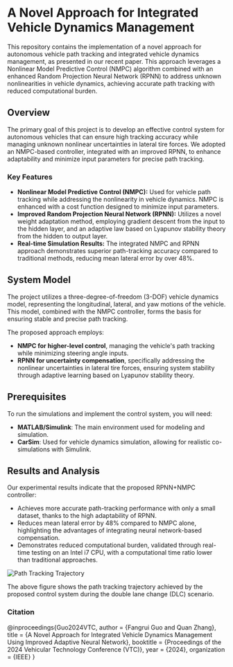 # A Novel Approach for Integrated Vehicle Dynamics Management

This repository contains the implementation of a novel approach for autonomous vehicle path tracking and integrated vehicle dynamics management, as presented in our recent paper. This approach leverages a Nonlinear Model Predictive Control (NMPC) algorithm combined with an enhanced Random Projection Neural Network (RPNN) to address unknown nonlinearities in vehicle dynamics, achieving accurate path tracking with reduced computational burden.

## Overview

The primary goal of this project is to develop an effective control system for autonomous vehicles that can ensure high tracking accuracy while managing unknown nonlinear uncertainties in lateral tire forces. We adopted an NMPC-based controller, integrated with an improved RPNN, to enhance adaptability and minimize input parameters for precise path tracking.

### Key Features
- **Nonlinear Model Predictive Control (NMPC):** Used for vehicle path tracking while addressing the nonlinearity in vehicle dynamics. NMPC is enhanced with a cost function designed to minimize input parameters.
- **Improved Random Projection Neural Network (RPNN):** Utilizes a novel weight adaptation method, employing gradient descent from the input to the hidden layer, and an adaptive law based on Lyapunov stability theory from the hidden to output layer.
- **Real-time Simulation Results:** The integrated NMPC and RPNN approach demonstrates superior path-tracking accuracy compared to traditional methods, reducing mean lateral error by over 48%.

## System Model

The project utilizes a three-degree-of-freedom (3-DOF) vehicle dynamics model, representing the longitudinal, lateral, and yaw motions of the vehicle. This model, combined with the NMPC controller, forms the basis for ensuring stable and precise path tracking.

The proposed approach employs:
- **NMPC for higher-level control**, managing the vehicle's path tracking while minimizing steering angle inputs.
- **RPNN for uncertainty compensation**, specifically addressing the nonlinear uncertainties in lateral tire forces, ensuring system stability through adaptive learning based on Lyapunov stability theory.

## Prerequisites
To run the simulations and implement the control system, you will need:
- **MATLAB/Simulink**: The main environment used for modeling and simulation.
- **CarSim**: Used for vehicle dynamics simulation, allowing for realistic co-simulations with Simulink.

## Results and Analysis

Our experimental results indicate that the proposed RPNN+NMPC controller:

- Achieves more accurate path-tracking performance with only a small dataset, thanks to the high adaptability of RPNN.
- Reduces mean lateral error by 48% compared to NMPC alone, highlighting the advantages of integrating neural network-based compensation.
- Demonstrates reduced computational burden, validated through real-time testing on an Intel i7 CPU, with a computational time ratio lower than traditional approaches.

![Path Tracking Trajectory](RPNN_NMPC/images/images/path_tracking_trajectory.png)

The above figure shows the path tracking trajectory achieved by the proposed control system during the double lane change (DLC) scenario.

### Citation
@inproceedings{Guo2024VTC,
  author = {Fangrui Guo and Quan Zhang},
  title = {A Novel Approach for Integrated Vehicle Dynamics Management Using Improved Adaptive Neural Network},
  booktitle = {Proceedings of the 2024 Vehicular Technology Conference (VTC)},
  year = {2024},
  organization = {IEEE}
}
